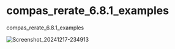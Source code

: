 # compas_rerate_6.8.1_examples
compas_rerate_6.8.1_examples


![Screenshot_20241217-234913](https://github.com/user-attachments/assets/17276bde-07e6-456b-a2b0-45035382f4f9)
